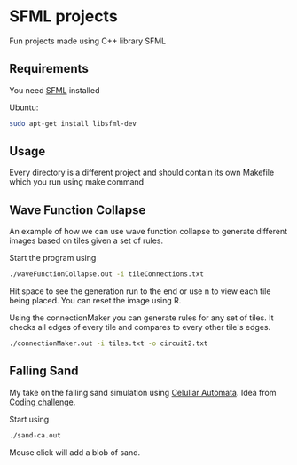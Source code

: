 # SFML projects

Fun projects made using C++ library SFML

## Requirements

You need [SFML](https://www.sfml-dev.org/) installed

Ubuntu:
```bash
sudo apt-get install libsfml-dev
```

## Usage

Every directory is a different project and should contain its own Makefile which you run using make command

## Wave Function Collapse
An example of how we can use wave function collapse to generate different images based on tiles given a set of rules.

Start the program using
```bash
./waveFunctionCollapse.out -i tileConnections.txt
```
Hit space to see the generation run to the end or use n to view each tile being placed. You can reset the image using R. 

Using the connectionMaker you can generate rules for any set of tiles. It checks all edges of every tile and compares to every other tile's edges.
```bash
./connectionMaker.out -i tiles.txt -o circuit2.txt
```

## Falling Sand
My take on the falling sand simulation using [Celullar Automata](https://en.wikipedia.org/wiki/Cellular_automaton).
Idea from [Coding challenge](https://www.youtube.com/watch?v=L4u7Zy_b868).

Start using
```bash
./sand-ca.out
```
Mouse click will add a blob of sand.